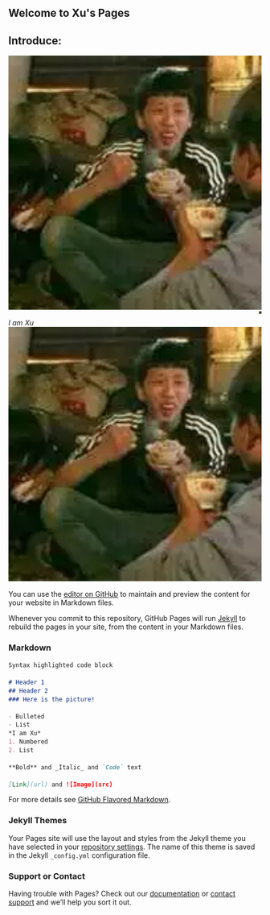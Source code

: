 ## Welcome to Xu's Pages  
## Introduce: 
![delicious](https://github.com/xuyongyue/xuyongyue.github.io/blob/pics/pictures/zhenxiang.png)  
<img src='https://github.com/xuyongyue/xuyongyue.github.io/raw/pics/pictures/zhenxiang.png' align='right' style=' width:5px;height:10 px'/>

*I am Xu*        
![delicious](https://github.com/xuyongyue/xuyongyue.github.io/raw/pics/pictures/zhenxiang.png) 

You can use the [editor on GitHub](https://github.com/xuyongyue/xuyongyue.github.io/edit/master/README.md) to maintain and preview the content for your website in Markdown files.

Whenever you commit to this repository, GitHub Pages will run [Jekyll](https://jekyllrb.com/) to rebuild the pages in your site, from the content in your Markdown files.

### Markdown



```markdown
Syntax highlighted code block

# Header 1
## Header 2
### Here is the picture!  

- Bulleted
- List
*I am Xu*
1. Numbered
2. List

**Bold** and _Italic_ and `Code` text

[Link](url) and ![Image](src)
```

For more details see [GitHub Flavored Markdown](https://guides.github.com/features/mastering-markdown/).

### Jekyll Themes

Your Pages site will use the layout and styles from the Jekyll theme you have selected in your [repository settings](https://github.com/xuyongyue/xuyongyue.github.io/settings). The name of this theme is saved in the Jekyll `_config.yml` configuration file.

### Support or Contact

Having trouble with Pages? Check out our [documentation](https://help.github.com/categories/github-pages-basics/) or [contact support](https://github.com/contact) and we’ll help you sort it out.
